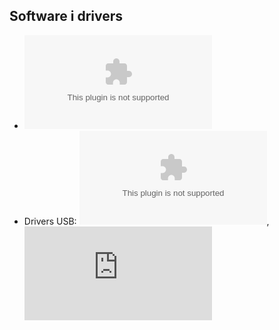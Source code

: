 ## Software i drivers

- ![Arduino IDE 1.8.19, versió "portable"](https://downloads.arduino.cc/arduino-1.8.19-windows.zip)
- Drivers USB: ![CP210x](https://www.silabs.com/documents/public/software/CP210x_Universal_Windows_Driver.zip), ![CH340](https://www-wch-cn.translate.goog/downloads/CH341SER_EXE.html?_x_tr_sl=zh-CN&_x_tr_tl=en&_x_tr_hl=es&_x_tr_sch=http)
